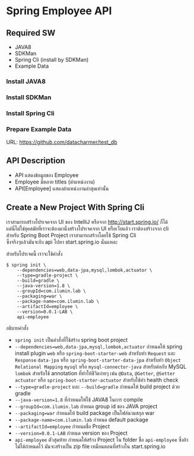 # Spring Employee API 

## Required SW
- JAVA8
- SDKMan
- Spring Cli (install by SDKMan)
- Example Data 

### Install JAVA8

### Install SDKMan

### Install Spring Cli

### Prepare Example Data 
URL: https://github.com/datacharmer/test_db  

## API Description

- API แสดงข้อมูลของ Employee 
- Employee มีหลาย titles (ตำแหน่งงาน)
- API[Employee] แสดงตำแหน่งงานล่าสุดเท่านั้น

## Create a New Project With Spring Cli
เราสามารถสร้างโปรเจคจาก UI ของ IntelliJ หรือจาก http://start.spring.io/ ก็ได้  
แต่นี่ไม่ใช่ยุคสมัยที่เราจะต้องมานั่งสร้างโปรเจคจาก UI หรือเว็บแล้ว เราต้องสร้างจาก cli  
สำหรับ Spring Boot Project เราสามารถสร้างโดยใช้ Spring Cli   
ซึ่งจริงๆแล้วมันจะยิง api ไปหา start.spring.io นั่นแหละ   

สำหรับโปรเจคนี้ เราจะใช้คำสั่ง

    $ spring init \
        --dependencies=web,data-jpa,mysql,lombok,actuator \
        --type=gradle-project \
      	--build=gradle \
      	--java-version=1.8 \
      	--groupId=com.ilumin.lab \
      	--packaging=war \
      	--package-name=com.ilumin.lab \
      	--artifactId=employee \
      	--version=0.0.1-LAB \
      	api-employee
      	
อธิบายคำสั่ง

- `spring init` เป็นคำสั่งที่ใช้สร้าง spring boot project
- `--dependencies=web,data-jpa,mysql,lombok,actuator` กำหนดให้ spring install plugin 
  `web` หรือ `spring-boot-starter-web` สำหรับทำ `Request` และ `Response`
  `data-jpa` หรือ `spring-boot-starter-data-jpa` สำหรับทำ `Object Relational Mapping`
  `mysql` หรือ `mysql-connector-java` สำหรับต่อกับ MySQL
  `lombok` สำหรับใช้ annotation ที่ทำให้ชีวิตง่ายๆ เช่น `@Data`, `@Getter`, `@Setter` 
  `actuator` หรือ `spring-boot-starter-actuator` สำหรับใช้ทำ health check
- `--type=gradle-project` และ `--build=gradle` กำหนดให้ build project ด้วย gradle
- `--java-version=1.8` ที่กำหนดให้ใช้ JAVA8 ในการ compile
- `--groupId=com.ilumin.lab` กำหนด group id ของ JAVA project
- `--packaging=war` กำหนดให้ build package เป็นไฟล์นามสกุล war
- `--package-name=com.ilumin.lab` กำหนด default package
- `--artifactId=employee` กำหนดชื่อ Project
- `--version=0.0.1-LAB` กำหนด version ของ Project 
- `api-employee` ตัวสุดท้าย กำหนดให้สร้าง Project ใน folder ชื่อ `api-employee` 
  ซึ่งถ้าไม่ได้กำหนดไว้ มันจะสร้างเป็น zip file เหมือนตอนที่สร้างใน start.spring.io
  
